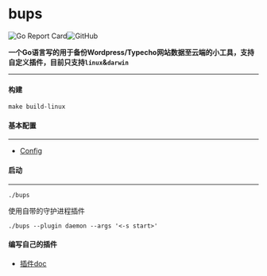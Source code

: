 # bups

![Go Report Card](https://goreportcard.com/badge/github.com/abingzo/bups)![GitHub](https://img.shields.io/github/license/abingzo/bups)

**一个Go语言写的用于备份Wordpress/Typecho网站数据至云端的小工具，支持自定义插件，目前只支持`linux`&`darwin`**

---

#### 构建

```shell
make build-linux
```

#### 基本配置

---

- [Config](./CONFIG.md)

#### 启动

---

```shell
./bups
```

使用自带的守护进程插件

```shell
./bups --plugin daemon --args '<-s start>'
```

#### 编写自己的插件

- [插件doc](./PLUGIN_DEV.md)

